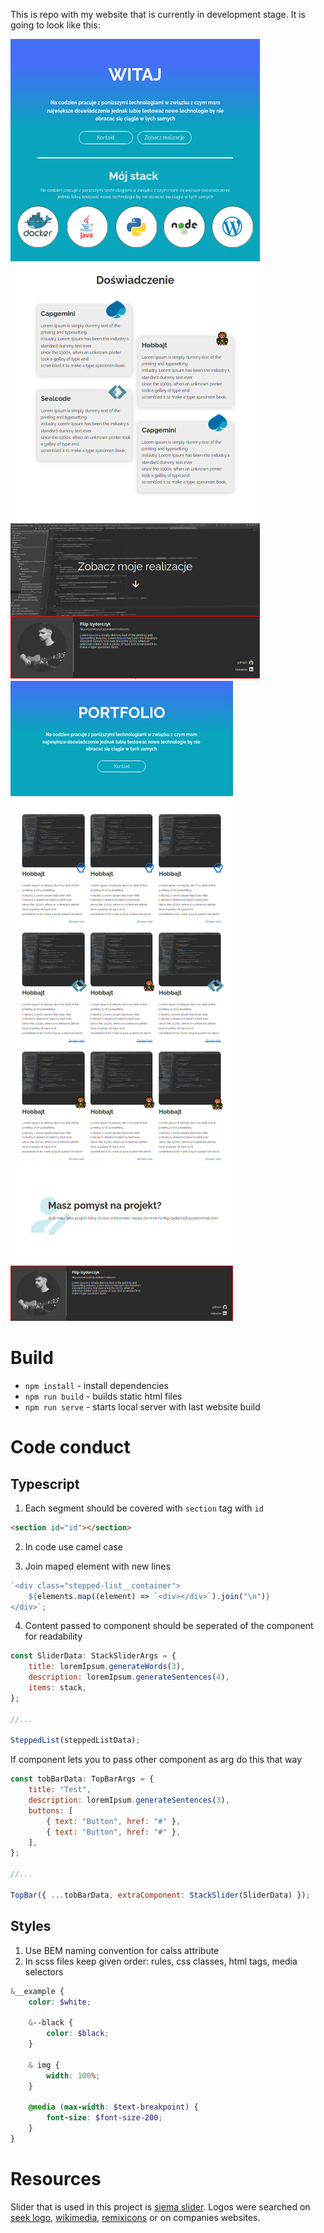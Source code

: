 This is repo with my website that is currently in development stage. It is going to look like this:

![](./mockups/main.png)
![](./mockups/portfolio.png)

# Build

-   `npm install` - install dependencies
-   `npm run build` - builds static html files
-   `npm run serve` - starts local server with last website build

# Code conduct

## Typescript

1. Each segment should be covered with `section` tag with `id`

```html
<section id="id"></section>
```

2. In code use camel case

3. Join maped element with new lines

```js
`<div class="stepped-list__container">
    ${elements.map((element) => `<div></div>`).join("\n")}
</div>`;
```

4. Content passed to component should be seperated of the component for readability

```js
const SliderData: StackSliderArgs = {
    title: loremIpsum.generateWords(3),
    description: loremIpsum.generateSentences(4),
    items: stack,
};

//...

SteppedList(steppedListData);
```

If component lets you to pass other component as arg do this that way

```js
const tobBarData: TopBarArgs = {
    title: "Test",
    description: loremIpsum.generateSentences(3),
    buttons: [
        { text: "Button", href: "#" },
        { text: "Button", href: "#" },
    ],
};

//...

TopBar({ ...tobBarData, extraComponent: StackSlider(SliderData) });
```

## Styles

1. Use BEM naming convention for calss attribute
2. In scss files keep given order: rules, css classes, html tags, media selectors

```scss
&__example {
    color: $white;

    &--black {
        color: $black;
    }

    & img {
        width: 100%;
    }

    @media (max-width: $text-breakpoint) {
        font-size: $font-size-200;
    }
}
```

# Resources

Slider that is used in this project is [siema slider](https://github.com/pawelgrzybek/siema).
Logos were searched on [seek logo](https://seeklogo.com/), [wikimedia](https://commons.wikimedia.org), [remixicons](https://remixicon.com/) or on companies websites.
